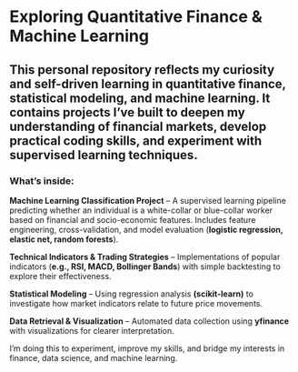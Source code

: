 # Exploring Quantitative Finance & Machine Learning

## This personal repository reflects my curiosity and self-driven learning in quantitative finance, statistical modeling, and machine learning. It contains projects I’ve built to deepen my understanding of financial markets, develop practical coding skills, and experiment with supervised learning techniques.

### What’s inside:

**Machine Learning Classification Project** – A supervised learning pipeline predicting whether an individual is a white-collar or blue-collar worker based on financial and socio-economic features. Includes feature engineering, cross-validation, and model evaluation (**logistic regression, elastic net, random forests**).

**Technical Indicators & Trading Strategies** – Implementations of popular indicators (**e.g., RSI, MACD, Bollinger Bands**) with simple backtesting to explore their effectiveness.

**Statistical Modeling** – Using regression analysis **(scikit-learn)** to investigate how market indicators relate to future price movements.

**Data Retrieval & Visualization** – Automated data collection using **yfinance** with visualizations for clearer interpretation.

I’m doing this to experiment, improve my skills, and bridge my interests in finance, data science, and machine learning.
